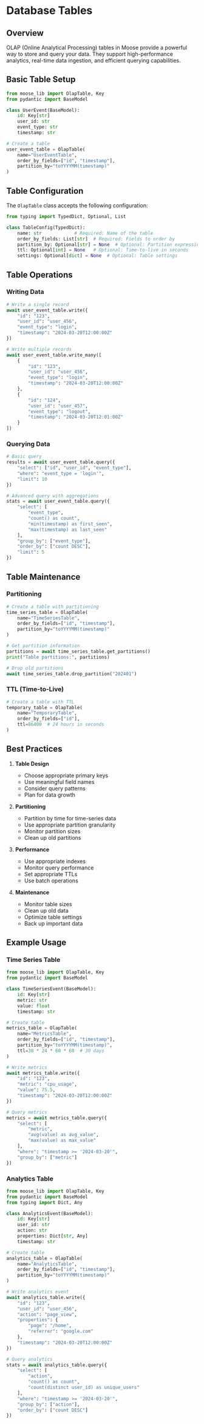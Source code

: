 # Database Tables

## Overview
OLAP (Online Analytical Processing) tables in Moose provide a powerful way to store and query your data. They support high-performance analytics, real-time data ingestion, and efficient querying capabilities.

## Basic Table Setup

```python
from moose_lib import OlapTable, Key
from pydantic import BaseModel

class UserEvent(BaseModel):
    id: Key[str]
    user_id: str
    event_type: str
    timestamp: str

# Create a table
user_event_table = OlapTable(
    name="UserEventTable",
    order_by_fields=["id", "timestamp"],
    partition_by="toYYYYMM(timestamp)"
)
```

## Table Configuration

The `OlapTable` class accepts the following configuration:

```python
from typing import TypedDict, Optional, List

class TableConfig(TypedDict):
    name: str            # Required: Name of the table
    order_by_fields: List[str]  # Required: Fields to order by
    partition_by: Optional[str] = None  # Optional: Partition expression
    ttl: Optional[int] = None   # Optional: Time-to-live in seconds
    settings: Optional[dict] = None  # Optional: Table settings
```

## Table Operations

### Writing Data
```python
# Write a single record
await user_event_table.write({
    "id": "123",
    "user_id": "user_456",
    "event_type": "login",
    "timestamp": "2024-03-20T12:00:00Z"
})

# Write multiple records
await user_event_table.write_many([
    {
        "id": "123",
        "user_id": "user_456",
        "event_type": "login",
        "timestamp": "2024-03-20T12:00:00Z"
    },
    {
        "id": "124",
        "user_id": "user_457",
        "event_type": "logout",
        "timestamp": "2024-03-20T12:01:00Z"
    }
])
```

### Querying Data
```python
# Basic query
results = await user_event_table.query({
    "select": ["id", "user_id", "event_type"],
    "where": "event_type = 'login'",
    "limit": 10
})

# Advanced query with aggregations
stats = await user_event_table.query({
    "select": [
        "event_type",
        "count() as count",
        "min(timestamp) as first_seen",
        "max(timestamp) as last_seen"
    ],
    "group_by": ["event_type"],
    "order_by": ["count DESC"],
    "limit": 5
})
```

## Table Maintenance

### Partitioning
```python
# Create a table with partitioning
time_series_table = OlapTable(
    name="TimeSeriesTable",
    order_by_fields=["id", "timestamp"],
    partition_by="toYYYYMM(timestamp)"
)

# Get partition information
partitions = await time_series_table.get_partitions()
print("Table partitions:", partitions)

# Drop old partitions
await time_series_table.drop_partition("202401")
```

### TTL (Time-to-Live)
```python
# Create a table with TTL
temporary_table = OlapTable(
    name="TemporaryTable",
    order_by_fields=["id"],
    ttl=86400  # 24 hours in seconds
)
```

## Best Practices

1. **Table Design**
   - Choose appropriate primary keys
   - Use meaningful field names
   - Consider query patterns
   - Plan for data growth

2. **Partitioning**
   - Partition by time for time-series data
   - Use appropriate partition granularity
   - Monitor partition sizes
   - Clean up old partitions

3. **Performance**
   - Use appropriate indexes
   - Monitor query performance
   - Set appropriate TTLs
   - Use batch operations

4. **Maintenance**
   - Monitor table sizes
   - Clean up old data
   - Optimize table settings
   - Back up important data

## Example Usage

### Time Series Table
```python
from moose_lib import OlapTable, Key
from pydantic import BaseModel

class TimeSeriesEvent(BaseModel):
    id: Key[str]
    metric: str
    value: float
    timestamp: str

# Create table
metrics_table = OlapTable(
    name="MetricsTable",
    order_by_fields=["id", "timestamp"],
    partition_by="toYYYYMM(timestamp)",
    ttl=30 * 24 * 60 * 60  # 30 days
)

# Write metrics
await metrics_table.write({
    "id": "123",
    "metric": "cpu_usage",
    "value": 75.5,
    "timestamp": "2024-03-20T12:00:00Z"
})

# Query metrics
metrics = await metrics_table.query({
    "select": [
        "metric",
        "avg(value) as avg_value",
        "max(value) as max_value"
    ],
    "where": "timestamp >= '2024-03-20'",
    "group_by": ["metric"]
})
```

### Analytics Table
```python
from moose_lib import OlapTable, Key
from pydantic import BaseModel
from typing import Dict, Any

class AnalyticsEvent(BaseModel):
    id: Key[str]
    user_id: str
    action: str
    properties: Dict[str, Any]
    timestamp: str

# Create table
analytics_table = OlapTable(
    name="AnalyticsTable",
    order_by_fields=["id", "timestamp"],
    partition_by="toYYYYMM(timestamp)"
)

# Write analytics event
await analytics_table.write({
    "id": "123",
    "user_id": "user_456",
    "action": "page_view",
    "properties": {
        "page": "/home",
        "referrer": "google.com"
    },
    "timestamp": "2024-03-20T12:00:00Z"
})

# Query analytics
stats = await analytics_table.query({
    "select": [
        "action",
        "count() as count",
        "count(distinct user_id) as unique_users"
    ],
    "where": "timestamp >= '2024-03-20'",
    "group_by": ["action"],
    "order_by": ["count DESC"]
})
``` 